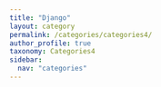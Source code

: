 ```yaml
---
title: "Django"
layout: category
permalink: /categories/categories4/
author_profile: true
taxonomy: Categories4
sidebar:
  nav: "categories"
---
```

